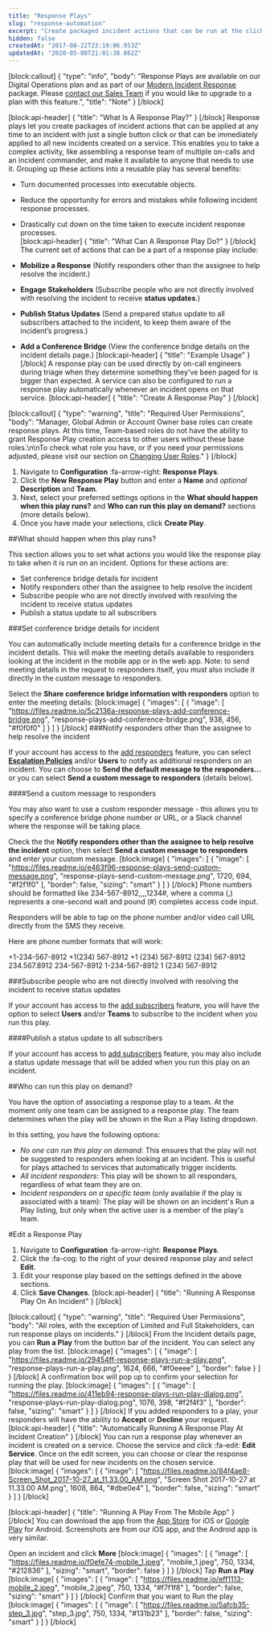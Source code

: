```yaml
---
title: "Response Plays"
slug: "response-automation"
excerpt: "Create packaged incident actions that can be run at the click of a button, or automatically at incident creation"
hidden: false
createdAt: "2017-08-22T23:19:06.953Z"
updatedAt: "2020-05-08T21:01:38.862Z"
---
```

[block:callout]
{
  "type": "info",
  "body": "Response Plays are available on our Digital Operations plan and as part of our [Modern Incident Response](https://support.pagerduty.com/docs/pagerduty-modern-incident-response) package. Please [contact our Sales Team](https://www.pagerduty.com/contact-sales/) if you would like to upgrade to a plan with this feature.",
  "title": "Note"
}
[/block]

[block:api-header]
{
  "title": "What Is A Response Play?"
}
[/block]
Response plays let you create packages of incident actions that can be applied at any time to an incident with just a single button click or that can be immediately applied to all new incidents created on a service. This enables you to take a complex activity, like assembling a response team of multiple on-calls and an incident commander, and make it available to anyone that needs to use it. Grouping up these actions into a reusable play has several benefits:

  * Turn documented processes into executable objects.
  * Reduce the opportunity for errors and mistakes while following incident response processes.
  * Drastically cut down on the time taken to execute incident response processes.  
[block:api-header]
{
  "title": "What Can A Response Play Do?"
}
[/block]
The current set of actions that can be a part of a response play include:

* **Mobilize a Response** (Notify responders other than the assignee to help resolve the incident.)
* **Engage Stakeholders** (Subscribe people who are not directly involved with resolving the incident to receive **status updates**.)
* **Publish Status Updates** (Send a prepared status update to all subscribers attached to the incident, to keep them aware of the incident’s progress.)
* **Add a Conference Bridge** (View the conference bridge details on the incident details page.)
[block:api-header]
{
  "title": "Example Usage"
}
[/block]
A response play can be used directly by on-call engineers during triage when they determine something they’ve been paged for is bigger than expected. A service can also be configured to run a response play automatically whenever an incident opens on that service.
[block:api-header]
{
  "title": "Create A Response Play"
}
[/block]

[block:callout]
{
  "type": "warning",
  "title": "Required User Permissions",
  "body": "Manager, Global Admin or Account Owner base roles can create response plays. At this time, Team-based roles do not have the ability to grant Response Play creation access to other users without these base roles.\n\nTo check what role you have, or if you need your permissions adjusted, please visit our section on [Changing User Roles](https://support.pagerduty.com/docs/user-roles#section-changing-user-roles)."
}
[/block]
1. Navigate to **Configuration** :fa-arrow-right: **Response Plays**. 
2. Click the **New Response Play** button and enter a **Name** and *optional* **Description** and **Team**. 
3. Next, select your preferred settings options in the **What should happen when this play runs?** and **Who can run this play on demand?** sections (more details below). 
4. Once you have made your selections, click **Create Play**.

##What should happen when this play runs?

This section allows you to set what actions you would like the response play to take when it is run on an incident. Options for these actions are:

- Set conference bridge details for incident
- Notify responders other than the assignee to help resolve the incident
- Subscribe people who are not directly involved with resolving the incident to receive status updates
- Publish a status update to all subscribers

###Set conference bridge details for incident

You can automatically include meeting details for a conference bridge in the incident details. This will make the meeting details available to responders looking at the incident in the mobile app or in the web app. Note: to send meeting details in the request to responders itself, you must also include it directly in the custom message to responders.

Select the **Share conference bridge information with responders** option to enter the meeting details: 
[block:image]
{
  "images": [
    {
      "image": [
        "https://files.readme.io/5c2136a-response-plays-add-conference-bridge.png",
        "response-plays-add-conference-bridge.png",
        938,
        456,
        "#f0f0f0"
      ]
    }
  ]
}
[/block]
###Notify responders other than the assignee to help resolve the incident

If your account has access to the [add responders](https://support.pagerduty.com/docs/add-responders) feature, you can select [**Escalation Policies**](https://support.pagerduty.com/docs/add-responders#section-escalation-policy-responder-notifications) and/or **Users** to notify as additional responders on an incident. You can choose to **Send the default message to the responders...** or you can select **Send a custom message to responders** (details below).

####Send a custom message to responders

You may also want to use a custom responder message - this allows you to specify a conference bridge phone number or URL, or a Slack channel where the response will be taking place. 

Check the the **Notify responders other than the assignee to help resolve the incident** option, then select **Send a custom message to responders** and enter your custom message.
[block:image]
{
  "images": [
    {
      "image": [
        "https://files.readme.io/e463f96-response-plays-send-custom-message.png",
        "response-plays-send-custom-message.png",
        1720,
        694,
        "#f2f1f0"
      ],
      "border": false,
      "sizing": "smart"
    }
  ]
}
[/block]
Phone numbers should be formatted like 234-567-8912,,,,1234#, where a comma (,) represents a one-second wait and pound (#) completes access code input.

Responders will be able to tap on the phone number and/or video call URL directly from the SMS they receive.

Here are phone number formats that will work:

+1-234-567-8912
+1(234) 567-8912
+1 (234) 567-8912
(234) 567-8912
234.567.8912
234-567-8912
1-234-567-8912
1 (234) 567-8912

###Subscribe people who are not directly involved with resolving the incident to receive status updates

If your account has access to the [add subscribers](https://support.pagerduty.com/docs/communicating-with-stakeholders) feature, you will have the option to select **Users** and/or **Teams** to subscribe to the incident when you run this play. 

####Publish a status update to all subscribers

If your account has access to [add subscribers](https://support.pagerduty.com/docs/communicating-with-stakeholders) feature, you may also include a status update message that will be added when you run this play on an incident. 

##Who can run this play on demand?

You have the option of associating a response play to a team. At the moment only one team can be assigned to a response play. The team determines when the play will be shown in the Run a Play listing dropdown. 

In this setting, you have the following options:

  * *No one can run this play on demand*: This ensures that the play will not be suggested to responders when looking at an incident. This is useful for plays attached to services that automatically trigger incidents.
  * *All incident responders*: This play will be shown to all responders, regardless of what team they are on.
  * *Incident responders on a specific team* (only available if the play is associated with a team): The play will be shown on an incident's Run a Play listing, but only when the active user is a member of the play's team. 

#Edit a Response Play

1. Navigate to **Configuration** :fa-arrow-right: **Response Plays**.
2. Click the :fa-cog: to the right of your desired response play and select **Edit**.
3. Edit your response play based on the settings defined in the above sections. 
4. Click **Save Changes**.
[block:api-header]
{
  "title": "Running A Response Play On An Incident"
}
[/block]

[block:callout]
{
  "type": "warning",
  "title": "Required User Permissions",
  "body": "All roles, with the exception of Limited and Full Stakeholders, can run response plays on incidents."
}
[/block]
From the Incident details page, you can **Run a Play** from the button bar of the incident. You can select any play from the list.
[block:image]
{
  "images": [
    {
      "image": [
        "https://files.readme.io/29454ff-response-plays-run-a-play.png",
        "response-plays-run-a-play.png",
        1624,
        666,
        "#f0eeee"
      ],
      "border": false
    }
  ]
}
[/block]
A confirmation box will pop up to confirm your selection for running the play. 
[block:image]
{
  "images": [
    {
      "image": [
        "https://files.readme.io/411eb94-response-plays-run-play-dialog.png",
        "response-plays-run-play-dialog.png",
        1076,
        398,
        "#f2f4f3"
      ],
      "border": false,
      "sizing": "smart"
    }
  ]
}
[/block]
If you added responders to a play, your responders will have the ability to **Accept** or **Decline** your request.
[block:api-header]
{
  "title": "Automatically Running A Response Play At Incident Creation"
}
[/block]
You can run a response play whenever an incident is created on a service. Choose the service and click :fa-edit: **Edit Service**. Once on the edit screen, you can choose or clear the response play that will be used for new incidents on the chosen service.
[block:image]
{
  "images": [
    {
      "image": [
        "https://files.readme.io/84f4ae8-Screen_Shot_2017-10-27_at_11.33.00_AM.png",
        "Screen Shot 2017-10-27 at 11.33.00 AM.png",
        1608,
        864,
        "#dbe0e4"
      ],
      "border": false,
      "sizing": "smart"
    }
  ]
}
[/block]

[block:api-header]
{
  "title": "Running A Play From The Mobile App"
}
[/block]
You can download the app from the [App Store](https://itunes.apple.com/us/app/pagerduty/id594039512) for iOS or [Google Play](https://play.google.com/store/apps/details?id=com.pagerduty.android) for Android. Screenshots are from our iOS app, and the Android app is very similar.

Open an incident and click **More**
[block:image]
{
  "images": [
    {
      "image": [
        "https://files.readme.io/f0efe74-mobile_1.jpeg",
        "mobile_1.jpeg",
        750,
        1334,
        "#212836"
      ],
      "sizing": "smart",
      "border": false
    }
  ]
}
[/block]
Tap **Run a Play**
[block:image]
{
  "images": [
    {
      "image": [
        "https://files.readme.io/eff1113-mobile_2.jpeg",
        "mobile_2.jpeg",
        750,
        1334,
        "#f7f1f8"
      ],
      "border": false,
      "sizing": "smart"
    }
  ]
}
[/block]
Confirm that you want to Run the play
[block:image]
{
  "images": [
    {
      "image": [
        "https://files.readme.io/5afcb35-step_3.jpg",
        "step_3.jpg",
        750,
        1334,
        "#131b23"
      ],
      "border": false,
      "sizing": "smart"
    }
  ]
}
[/block]
